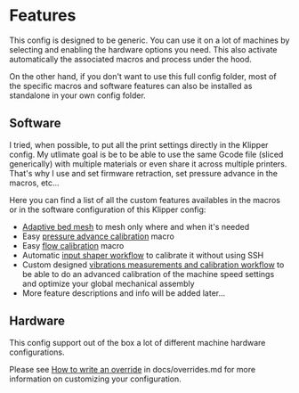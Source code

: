 # Features

This config is designed to be generic. You can use it on a lot of machines by selecting and enabling the hardware options you need. This also activate automatically the associated macros and process under the hood.

On the other hand, if you don't want to use this full config folder, most of the specific macros and software features can also be installed as standalone in your own config folder.


## Software

I tried, when possible, to put all the print settings directly in the Klipper config. My utlimate goal is be to be able to use the same Gcode file (sliced generically) with multiple materials or even share it across multiple printers. That's why I use and set firmware retraction, set pressure advance in the macros, etc...

Here you can find a list of all the custom features availables in the macros or in the software configuration of this Klipper config:

  - [Adaptive bed mesh](./features/adaptive_bed_mesh.md) to mesh only where and when it's needed
  - Easy [pressure advance calibration](./features/pa_calibration.md) macro
  - Easy [flow calibration](./features/flow_calibration.md) macro
  - Automatic [input shaper workflow](./features/is_workflow.md) to calibrate it without using SSH
  - Custom designed [vibrations measurements and calibration workflow](./features/vibr_measurements.md) to be able to do an advanced calibration of the machine speed settings and optimize your global mechanical assembly
  - More feature descriptions and info will be added later...


## Hardware

This config support out of the box a lot of different machine hardware configurations.

Please see [How to write an override](./overrides.md#how-to-write-an-override) in docs/overrides.md for more information on customizing your configuration.

